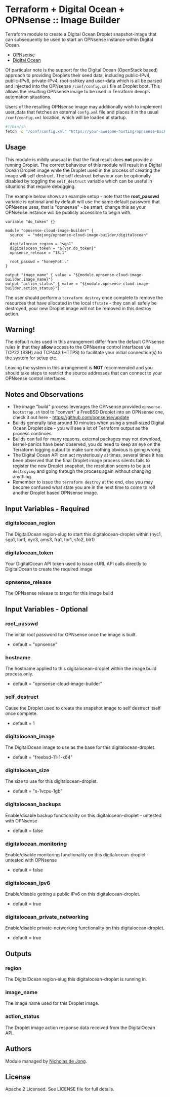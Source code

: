 # Terraform + Digital Ocean + OPNsense :: Image Builder

Terraform module to create a Digital Ocean Droplet snapshot-image that can subsequently be used to start 
an OPNsense instance within Digital Ocean.
 * [OPNsense](https://www.opnsense.org/)
 * [Digital Ocean](https://www.digitalocean.com/)

Of particular note is the support for the Digital Ocean (OpenStack based) approach to providing Droplets 
their seed data, including public-IPv4, public-IPv6, private-IPv4, root-sshkey and user-data which is all
be parsed and injected into the OPNsense `/conf/config.xml` file at Droplet boot.  This allows the resulting 
OPNsense image to be used in Terraform devops automation situations.

Users of the resulting OPNsense image may additionally wish to implement user_data that fetches an external
`confg.xml` file and places it in the usual `/conf/config.xml` location, which will be loaded at startup.

```bash
#!/bin/sh
fetch -o "/conf/config.xml" "https://your-awesome-hosting/opnsense-backups/latest.xml"
```


## Usage
This module is mildly unusual in that the final result does **not** provide a running Droplet.  The correct behaviour
of this module will result in a Digital Ocean Droplet image while the Droplet used in the process of creating the 
image will self destruct.  The self destruct behaviour can be optionally disabled by toggling the `self_destruct` 
variable which can be useful in situations that require debugging.

The example below shows an example setup - note that the **root_passwd** variable is optional and by default will
use the same default password that OPNsense uses, that is "opnsense" - be smart, change this as your OPNsense 
instance will be publicly accessible to begin with.

```hcl
variable "do_token" {}

module "opnsense-cloud-image-builder" {
  source  = "ndejong/opnsense-cloud-image-builder/digitalocean"

  digitalocean_region = "sgp1"
  digitalocean_token = "${var.do_token}"
  opnsense_release = "18.1"

  root_passwd = "honeyPot.."
}

output "image_name" { value = "${module.opnsense-cloud-image-builder.image_name}"}
output "action_status" { value = "${module.opnsense-cloud-image-builder.action_status}"}
```

The user should perform a `terraform destroy` once complete to remove the resources that have allocated in the local 
`tfstate` - they can all safely be destroyed, your new Droplet image will not be removed in this destroy action.


## Warning!
The default rules used in this arrangement differ from the default OPNsense rules in that they **allow** access to the 
OPNsense control interfaces via TCP22 (SSH) and TCP443 (HTTPS) to facilitate your initial connection(s) to the 
system for setup etc.

Leaving the system in this arrangement is **NOT** recommended and you should take steps to restrict the source 
addresses that can connect to your OPNsense control interfaces.


## Notes and Observations
 * The image "build" process leverages the OPNsense provided `opnsense-bootstrap.sh` tool to "convert" a FreeBSD 
   Droplet into an OPNsense one, check it out here - https://github.com/opnsense/update
 * Builds generally take around 10 minutes when using a small-sized Digital Ocean Droplet size - you will see a lot
   of Terraform output as the process continues.
 * Builds can fail for many reasons, external packages may not download, kernel-panics have been observed, you do need
   to keep an eye on the Terraform logging output to make sure nothing obvious is going wrong. 
 * The Digital Ocean API can act mysteriously at times,  several times it has been observed that the final Droplet
   image process silents fails to register the new Droplet snapshot, the resolution seems to be just `destroying`
   and going through the process again without changing anything.
 * Remember to issue the `terraform destroy` at the end, else you may become confused what state you are in the next
   time to come to roll another Droplet based OPNsense image.


## Input Variables - Required

### digitalocean_region
The DigitalOcean region-slug to start this digitalocean-droplet within (nyc1, sgp1, lon1, nyc3, ams3, fra1, tor1, sfo2, blr1)

### digitalocean_token
Your DigitalOcean API token used to issue cURL API calls directly to DigitalOcean to create the required image

### opnsense_release
The OPNsense release to target for this image build


## Input Variables - Optional

### root_passwd
The initial root password for OPNsense once the image is built.
* default = "opnsense"


### hostname
The hostname applied to this digitalocean-droplet within the image build process only.
* default = "opnsense-cloud-image-builder"

### self_destruct
Cause the Droplet used to create the snapshot image to self destruct itself once complete.
* default = 1

### digitalocean_image
The DigitalOcean image to use as the base for this digitalocean-droplet.
* default = "freebsd-11-1-x64"

### digitalocean_size
The size to use for this digitalocean-droplet.
* default = "s-1vcpu-1gb"

### digitalocean_backups
Enable/disable backup functionality on this digitalocean-droplet - untested with OPNsense
* default = false

### digitalocean_monitoring
Enable/disable monitoring functionality on this digitalocean-droplet - untested with OPNsense
* default = false

### digitalocean_ipv6
Enable/disable getting a public IPv6 on this digitalocean-droplet.
* default = true

### digitalocean_private_networking
Enable/disable private-networking functionality on this digitalocean-droplet.
* default = true


## Outputs

### region
The DigitalOcean region-slug this digitalocean-droplet is running in.

### image_name
The image name used for this Droplet image.

### action_status
The Droplet image action response data received from the DigitalOcean API.


## Authors
Module managed by [Nicholas de Jong](https://github.com/ndejong).

## License
Apache 2 Licensed. See LICENSE file for full details.
